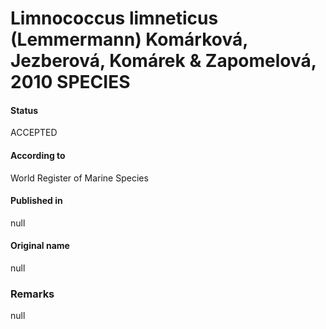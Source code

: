 # Limnococcus limneticus (Lemmermann) Komárková, Jezberová, Komárek & Zapomelová, 2010 SPECIES

#### Status
ACCEPTED

#### According to
World Register of Marine Species

#### Published in
null

#### Original name
null

### Remarks
null